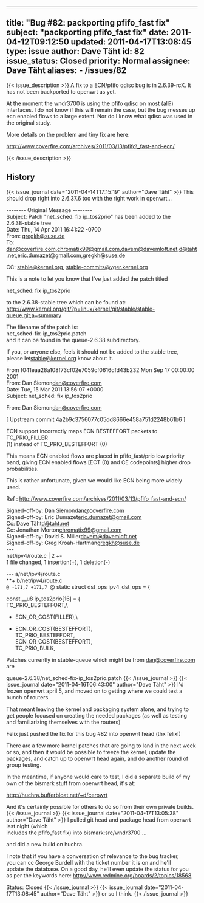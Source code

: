 
---
title: "Bug #82: packporting pfifo_fast fix"
subject: "packporting pfifo_fast fix"
date: 2011-04-12T09:12:50
updated: 2011-04-17T13:08:45
type: issue
author: Dave Täht
id: 82
issue_status: Closed
priority: Normal
assignee: Dave Täht
aliases:
    - /issues/82
---

{{< issue_description >}}
A fix to a ECN/pfifo qdisc bug is in 2.6.39-rcX. It has not been
backported to openwrt as yet.

At the moment the wndr3700 is using the pfifo qdisc on most (all?)
interfaces. I do not know if this will remain the case, but the bug
messes up ecn enabled flows to a large extent. Nor do I know what qdisc
was used in the original study.

More details on the problem and tiny fix are here:

http://www.coverfire.com/archives/2011/03/13/pfifo\_fast-and-ecn/


{{< /issue_description >}}

## History
{{< issue_journal date="2011-04-14T17:15:19" author="Dave Täht" >}}
This should drop right into 2.6.37.6 too with the right work in
openwrt...

-------- Original Message --------\
Subject: Patch "net\_sched: fix ip\_tos2prio" has been added to the\
2.6.38-stable tree\
Date: Thu, 14 Apr 2011 16:41:22 -0700\
From: <gregkh@suse.de>\
To:\
dan@coverfire.com,chromatix99@gmail.com,davem@davemloft.net,d@taht.net,eric.dumazet@gmail.com,gregkh@suse.de

CC: <stable@kernel.org>, <stable-commits@vger.kernel.org>

This is a note to let you know that I've just added the patch titled

net\_sched: fix ip\_tos2prio

to the 2.6.38-stable tree which can be found at:\
http://www.kernel.org/git/?p=linux/kernel/git/stable/stable-queue.git;a=summary

The filename of the patch is:\
net\_sched-fix-ip\_tos2prio.patch\
and it can be found in the queue-2.6.38 subdirectory.

If you, or anyone else, feels it should not be added to the stable
tree,\
please let<stable@kernel.org> know about it.

From f041eaa28a108f73cf02e7059cf0616dfd43b232 Mon Sep 17 00:00:00 2001\
From: Dan Siemon<dan@coverfire.com>\
Date: Tue, 15 Mar 2011 13:56:07 +0000\
Subject: net\_sched: fix ip\_tos2prio

From: Dan Siemon<dan@coverfire.com>

\[ Upstream commit 4a2b9c3756077c05dd8666e458a751d2248b61b6 \]

ECN support incorrectly maps ECN BESTEFFORT packets to TC\_PRIO\_FILLER\
(1) instead of TC\_PRIO\_BESTEFFORT (0)

This means ECN enabled flows are placed in pfifo\_fast/prio low
priority\
band, giving ECN enabled flows \[ECT (0) and CE codepoints\] higher
drop\
probabilities.

This is rather unfortunate, given we would like ECN being more widely\
used.

Ref : http://www.coverfire.com/archives/2011/03/13/pfifo_fast-and-ecn/

Signed-off-by: Dan Siemon<dan@coverfire.com>\
Signed-off-by: Eric Dumazet<eric.dumazet@gmail.com>\
Cc: Dave Täht<d@taht.net>\
Cc: Jonathan Morton<chromatix99@gmail.com>\
Signed-off-by: David S. Miller<davem@davemloft.net>\
Signed-off-by: Greg Kroah-Hartman<gregkh@suse.de>\
---\
net/ipv4/route.c | 2 +-\
1 file changed, 1 insertion(+), 1 deletion(-)

--- a/net/ipv4/route.c\
**+ b/net/ipv4/route.c\
`@ -171,7 +171,7 `@ static struct dst\_ops ipv4\_dst\_ops = {

const \_\_u8 ip\_tos2prio\[16\] = {\
TC\_PRIO\_BESTEFFORT,\
- ECN\_OR\_COST(FILLER),\
+ ECN\_OR\_COST(BESTEFFORT),\
TC\_PRIO\_BESTEFFORT,\
ECN\_OR\_COST(BESTEFFORT),\
TC\_PRIO\_BULK,

Patches currently in stable-queue which might be from dan@coverfire.com
are

queue-2.6.38/net\_sched-fix-ip\_tos2prio.patch
{{< /issue_journal >}}
{{< issue_journal date="2011-04-16T06:43:00" author="Dave Täht" >}}
I'd frozen openwrt april 5, and moved on to getting where we could test
a bunch of routers.

That meant leaving the kernel and packaging system alone, and trying to
get people focused on creating the needed packages (as well as testing
and familiarizing themselves with the routers)

Felix just pushed the fix for this bug \#82 into openwrt head (thx
felix!)

There are a few more kernel patches that are going to land in the next
week or so, and then it would be possible to freeze the kernel, update
the packages, and catch up to openwrt head again, and do another round
of group testing.

In the meantime, if anyone would care to test, I did a separate build of
my own of the bismark stuff from openwrt head, it's at:

http://huchra.bufferbloat.net/~d/cerowrt

And it's certainly possible for others to do so from their own private
builds.
{{< /issue_journal >}}
{{< issue_journal date="2011-04-17T13:05:38" author="Dave Täht" >}}
I pulled git head and package head from openwrt last night (which\
includes the pfifo\_fast fix) into bismark:src/wndr3700 ...

and did a new build on huchra.

I note that if you have a conversation of relevance to the bug tracker,\
you can cc George Burdell with the ticket number it is on and he'll\
update the database. On a good day, he'll even update the status for
you\
as per the keywords here: http://www.redmine.org/boards/2/topics/18568

Status: Closed
{{< /issue_journal >}}
{{< issue_journal date="2011-04-17T13:08:45" author="Dave Täht" >}}
or so I think.
{{< /issue_journal >}}

